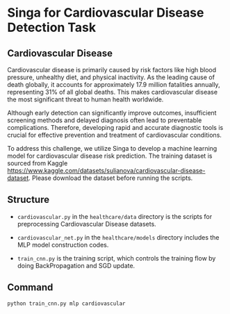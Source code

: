 <!--
    Licensed to the Apache Software Foundation (ASF) under one
    or more contributor license agreements.  See the NOTICE file
    distributed with this work for additional information
    regarding copyright ownership.  The ASF licenses this file
    to you under the Apache License, Version 2.0 (the
    "License"); you may not use this file except in compliance
    with the License.  You may obtain a copy of the License at

      http://www.apache.org/licenses/LICENSE-2.0

    Unless required by applicable law or agreed to in writing,
    software distributed under the License is distributed on an
    "AS IS" BASIS, WITHOUT WARRANTIES OR CONDITIONS OF ANY
    KIND, either express or implied.  See the License for the
    specific language governing permissions and limitations
    under the License.
-->

# Singa for Cardiovascular Disease Detection Task

## Cardiovascular Disease

Cardiovascular disease is primarily caused by risk factors like high blood pressure, unhealthy diet, and physical inactivity. As the leading cause of death globally, it accounts for approximately 17.9 million fatalities annually, representing 31% of all global deaths. This makes cardiovascular disease the most significant threat to human health worldwide.

Although early detection can significantly improve outcomes, insufficient screening methods and delayed diagnosis often lead to preventable complications. Therefore, developing rapid and accurate diagnostic tools is crucial for effective prevention and treatment of cardiovascular conditions.

To address this challenge, we utilize Singa to develop a machine learning model for cardiovascular disease risk prediction. The training dataset is sourced from Kaggle https://www.kaggle.com/datasets/sulianova/cardiovascular-disease-dataset. Please download the dataset before running the scripts.

## Structure

* `cardiovascular.py` in the `healthcare/data` directory is the scripts for preprocessing Cardiovascular Disease datasets.

* `cardiovascular_net.py` in the `healthcare/models` directory includes the MLP model construction codes.

* `train_cnn.py` is the training script, which controls the training flow by
  doing BackPropagation and SGD update.

## Command
```bash
python train_cnn.py mlp cardiovascular
```
